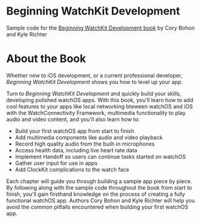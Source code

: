 # Beginning WatchKit Development
Sample code for the [Beginning WatchKit Development book](http://watchkitbook.com) by Cory Bohon and Kyle Richter

# About the Book
Whether new to iOS development, or a current professional developer, _Beginning WatchKit Development_ shows you how to level up your app. 

Turn to _Beginning WatchKit Development_ and quickly build your skills, developing polished watchOS apps. With this book, you'll learn how to add cool features to your apps like local networking bteween watchOS and iOS with the WatchConnectivity Framework, multimedia functionality to play audio and video content, and you'll also learn how to: 

- Build your first watchOS app from start to finish
- Add multimedia components like audio and video playback
- Record high quality audio from the built-in microphones
- Access health data, including live heart rate data
- Implement Handoff so users can continue tasks started on watchOS
- Gather user input for use in apps
- Add ClockKit complications to the watch face

Each chapter will guide you through building a sample app piece by piece. By following along with the sample code throughout the book from start to finish, you'll gain firsthand knowledge on the process of creating a fully functional watchOS app. Authors Cory Bohon and Kyle Richter will help you avoid the common pitfalls encountered when building your first watchOS app.
